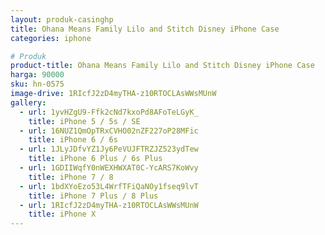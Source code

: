```yaml
---
layout: produk-casinghp
title: Ohana Means Family Lilo and Stitch Disney iPhone Case
categories: iphone

# Produk
product-title: Ohana Means Family Lilo and Stitch Disney iPhone Case
harga: 90000
sku: hn-0575
image-drive: 1RIcfJ2zD4myTHA-z10RTOCLAsWWsMUnW
gallery:
  - url: 1yvHZgU9-Ffk2cNd7kxoPd8AFoTeLGyK_
    title: iPhone 5 / 5s / SE
  - url: 16NUZ1QmOpTRxCVHO02nZF227oP28MFic
    title: iPhone 6 / 6s
  - url: 1JLyJDfvYZ1Jy6PeVUJFTRZJZ523ydTew
    title: iPhone 6 Plus / 6s Plus
  - url: 1GDIIWqfY0nWEXHWXAT0C-YcARS7KoWvy
    title: iPhone 7 / 8
  - url: 1bdXYoEzo53L4WrfTFiQaNOy1fseq9lvT
    title: iPhone 7 Plus / 8 Plus
  - url: 1RIcfJ2zD4myTHA-z10RTOCLAsWWsMUnW
    title: iPhone X
---
```

